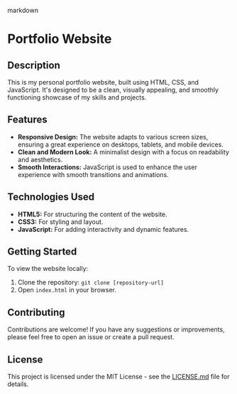 markdown
# Portfolio Website

## Description

This is my personal portfolio website, built using HTML, CSS, and JavaScript. It's designed to be a clean, visually appealing, and smoothly functioning showcase of my skills and projects.

## Features

*   **Responsive Design:** The website adapts to various screen sizes, ensuring a great experience on desktops, tablets, and mobile devices.
*   **Clean and Modern Look:** A minimalist design with a focus on readability and aesthetics.
*   **Smooth Interactions:** JavaScript is used to enhance the user experience with smooth transitions and animations.

## Technologies Used

*   **HTML5:** For structuring the content of the website.
*   **CSS3:** For styling and layout.
*   **JavaScript:** For adding interactivity and dynamic features.

## Getting Started

To view the website locally:

1.  Clone the repository: `git clone [repository-url]`
2.  Open `index.html` in your browser.

## Contributing

Contributions are welcome! If you have any suggestions or improvements, please feel free to open an issue or create a pull request.

## License

This project is licensed under the MIT License - see the [LICENSE.md](LICENSE.md) file for details.


